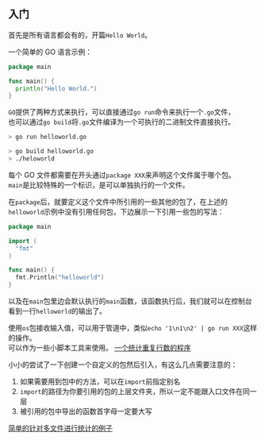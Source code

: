 ## 入门

首先是所有语言都会有的，开篇`Hello World`。

一个简单的 GO 语言示例：

```go
package main

func main() {
  println("Hello World.")
}
```

`GO`提供了两种方式来执行，可以直接通过`go run`命令来执行一个`.go`文件，  
也可以通过`go build`将`.go`文件编译为一个可执行的二进制文件直接执行。

```bash
> go run helloworld.go

> go build helloworld.go
> ./heloworld
```

每个 GO 文件都需要在开头通过`package XXX`来声明这个文件属于哪个包。  
`main`是比较特殊的一个标识，是可以单独执行的一个文件。

在`package`后，就要定义这个文件中所引用的一些其他的包了，在上述的`helloworld`示例中没有引用任何包，下边展示一下引用一些包的写法：

```go
package main

import (
  "fmt"
)

func main() {
  fmt.Println("helloworld")
}
```

以及在`main`包里边会默认执行的`main`函数，该函数执行后，我们就可以在控制台看到一行`helloworld`的输出了。

使用`os`包接收输入值，可以用于管道中，类似`echo '1\n1\n2' | go run XXX`这样的操作。  
可以作为一些小脚本工具来使用。
[一个统计重复行数的程序](/labs/storage/go/ch1/counter-line/main.go)

小小的尝试了一下创建一个自定义的包然后引入，有这么几点需要注意的：

1.  如果需要用到包中的方法，可以在`import`前指定别名
2.  `import`的路径为你要引用的包的上层文件夹，所以一定不能跟入口文件在同一层
3.  被引用的包中导出的函数首字母一定要大写

[简单的针对多文件进行统计的例子](/labs/storage/go/ch1/counter-line-2/main.go)
